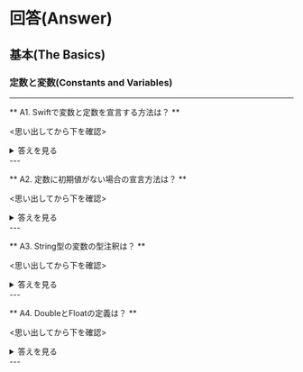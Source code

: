 
# 回答(Answer)

## 基本(The Basics)

### 定数と変数(Constants and Variables)
---

** A1. Swiftで変数と定数を宣言する方法は？ **

<思い出してから下を確認>

<details>
<summary>答えを見る</summary>

let maximumNumberOfLoginAttempts = 10
var currentLoginAttempt = 0

</details>
---

** A2. 定数に初期値がない場合の宣言方法は？ **

<思い出してから下を確認>

<details>
<summary>答えを見る</summary>

var environment = "development"
let maximumNumberOfLoginAttempts: Int
// maximumNumberOfLoginAttemptsにはまだ値がない。

if environment == "development" {
    maximumNumberOfLoginAttempts = 100
} else {
    maximumNumberOfLoginAttempts = 10
}
// この時点でmaximumNumberOfLoginAttemptsには値が存在し、値を読み取ることができる。

</details>
---

** A3. String型の変数の型注釈は？ **

<思い出してから下を確認>

<details>
<summary>答えを見る</summary>

var welcomeMessage: String

</details>
---

** A4. DoubleとFloatの定義は？ **

<思い出してから下を確認>

<details>
<summary>答えを見る</summary>

・Double は 64 ビットの浮動小数点数を表します
・Float は 32 ビットの浮動小数点数を表します

</details>
---